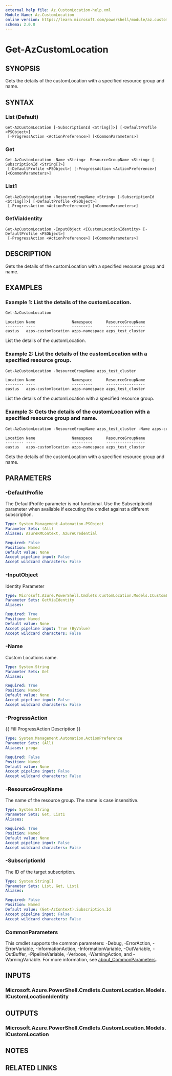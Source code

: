 ```yaml
---
external help file: Az.CustomLocation-help.xml
Module Name: Az.CustomLocation
online version: https://learn.microsoft.com/powershell/module/az.customlocation/get-azcustomlocation
schema: 2.0.0
---
```


# Get-AzCustomLocation

## SYNOPSIS
Gets the details of the customLocation with a specified resource group and name.

## SYNTAX

### List (Default)
```
Get-AzCustomLocation [-SubscriptionId <String[]>] [-DefaultProfile <PSObject>]
 [-ProgressAction <ActionPreference>] [<CommonParameters>]
```

### Get
```
Get-AzCustomLocation -Name <String> -ResourceGroupName <String> [-SubscriptionId <String[]>]
 [-DefaultProfile <PSObject>] [-ProgressAction <ActionPreference>] [<CommonParameters>]
```

### List1
```
Get-AzCustomLocation -ResourceGroupName <String> [-SubscriptionId <String[]>] [-DefaultProfile <PSObject>]
 [-ProgressAction <ActionPreference>] [<CommonParameters>]
```

### GetViaIdentity
```
Get-AzCustomLocation -InputObject <ICustomLocationIdentity> [-DefaultProfile <PSObject>]
 [-ProgressAction <ActionPreference>] [<CommonParameters>]
```

## DESCRIPTION
Gets the details of the customLocation with a specified resource group and name.

## EXAMPLES

### Example 1: List the details of the customLocation.
```powershell
Get-AzCustomLocation
```

```output
Location Name                Namespace      ResourceGroupName
-------- ----                ---------      -----------------
eastus   azps-customlocation azps-namespace azps_test_cluster
```

List the details of the customLocation.

### Example 2: List the details of the customLocation with a specified resource group.
```powershell
Get-AzCustomLocation -ResourceGroupName azps_test_cluster
```

```output
Location Name                Namespace      ResourceGroupName
-------- ----                ---------      -----------------
eastus   azps-customlocation azps-namespace azps_test_cluster
```

List the details of the customLocation with a specified resource group.

### Example 3: Gets the details of the customLocation with a specified resource group and name.
```powershell
Get-AzCustomLocation -ResourceGroupName azps_test_cluster -Name azps-customlocation
```

```output
Location Name                Namespace      ResourceGroupName
-------- ----                ---------      -----------------
eastus   azps-customlocation azps-namespace azps_test_cluster
```

Gets the details of the customLocation with a specified resource group and name.

## PARAMETERS

### -DefaultProfile
The DefaultProfile parameter is not functional.
Use the SubscriptionId parameter when available if executing the cmdlet against a different subscription.

```yaml
Type: System.Management.Automation.PSObject
Parameter Sets: (All)
Aliases: AzureRMContext, AzureCredential

Required: False
Position: Named
Default value: None
Accept pipeline input: False
Accept wildcard characters: False
```

### -InputObject
Identity Parameter

```yaml
Type: Microsoft.Azure.PowerShell.Cmdlets.CustomLocation.Models.ICustomLocationIdentity
Parameter Sets: GetViaIdentity
Aliases:

Required: True
Position: Named
Default value: None
Accept pipeline input: True (ByValue)
Accept wildcard characters: False
```

### -Name
Custom Locations name.

```yaml
Type: System.String
Parameter Sets: Get
Aliases:

Required: True
Position: Named
Default value: None
Accept pipeline input: False
Accept wildcard characters: False
```

### -ProgressAction
{{ Fill ProgressAction Description }}

```yaml
Type: System.Management.Automation.ActionPreference
Parameter Sets: (All)
Aliases: proga

Required: False
Position: Named
Default value: None
Accept pipeline input: False
Accept wildcard characters: False
```

### -ResourceGroupName
The name of the resource group.
The name is case insensitive.

```yaml
Type: System.String
Parameter Sets: Get, List1
Aliases:

Required: True
Position: Named
Default value: None
Accept pipeline input: False
Accept wildcard characters: False
```

### -SubscriptionId
The ID of the target subscription.

```yaml
Type: System.String[]
Parameter Sets: List, Get, List1
Aliases:

Required: False
Position: Named
Default value: (Get-AzContext).Subscription.Id
Accept pipeline input: False
Accept wildcard characters: False
```

### CommonParameters
This cmdlet supports the common parameters: -Debug, -ErrorAction, -ErrorVariable, -InformationAction, -InformationVariable, -OutVariable, -OutBuffer, -PipelineVariable, -Verbose, -WarningAction, and -WarningVariable. For more information, see [about_CommonParameters](http://go.microsoft.com/fwlink/?LinkID=113216).

## INPUTS

### Microsoft.Azure.PowerShell.Cmdlets.CustomLocation.Models.ICustomLocationIdentity

## OUTPUTS

### Microsoft.Azure.PowerShell.Cmdlets.CustomLocation.Models.ICustomLocation

## NOTES

## RELATED LINKS
